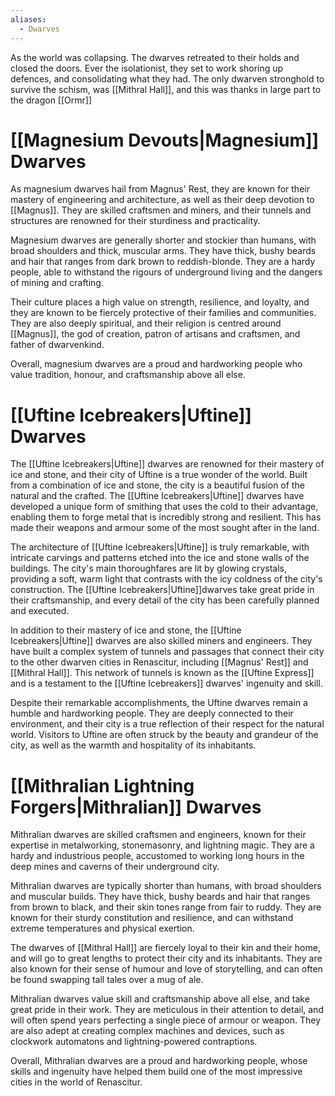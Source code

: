 ```yaml
---
aliases:
  - Dwarves
---
```




As the world was collapsing. The dwarves retreated to their holds and closed the doors. Ever the isolationist, they set to work shoring up defences, and consolidating what they had. The only dwarven stronghold to survive the schism, was [[Mithral Hall]], and this was thanks in large part to the dragon [[Ormr]]
# [[Magnesium Devouts|Magnesium]] Dwarves

As magnesium dwarves hail from Magnus' Rest, they are known for their mastery of engineering and architecture, as well as their deep devotion to [[Magnus]]. They are skilled craftsmen and miners, and their tunnels and structures are renowned for their sturdiness and practicality.

Magnesium dwarves are generally shorter and stockier than humans, with broad shoulders and thick, muscular arms. They have thick, bushy beards and hair that ranges from dark brown to reddish-blonde. They are a hardy people, able to withstand the rigours of underground living and the dangers of mining and crafting.

Their culture places a high value on strength, resilience, and loyalty, and they are known to be fiercely protective of their families and communities. They are also deeply spiritual, and their religion is centred around [[Magnus]], the god of creation, patron of artisans and craftsmen, and father of dwarvenkind.

Overall, magnesium dwarves are a proud and hardworking people who value tradition, honour, and craftsmanship above all else.

# [[Uftine Icebreakers|Uftine]] Dwarves

The [[Uftine Icebreakers|Uftine]] dwarves are renowned for their mastery of ice and stone, and their city of Uftine is a true wonder of the world. Built from a combination of ice and stone, the city is a beautiful fusion of the natural and the crafted. The [[Uftine Icebreakers|Uftine]] dwarves have developed a unique form of smithing that uses the cold to their advantage, enabling them to forge metal that is incredibly strong and resilient. This has made their weapons and armour some of the most sought after in the land.

The architecture of [[Uftine Icebreakers|Uftine]] is truly remarkable, with intricate carvings and patterns etched into the ice and stone walls of the buildings. The city's main thoroughfares are lit by glowing crystals, providing a soft, warm light that contrasts with the icy coldness of the city's construction. The [[Uftine Icebreakers|Uftine]]dwarves take great pride in their craftsmanship, and every detail of the city has been carefully planned and executed.

In addition to their mastery of ice and stone, the [[Uftine Icebreakers|Uftine]] dwarves are also skilled miners and engineers. They have built a complex system of tunnels and passages that connect their city to the other dwarven cities in Renascitur, including [[Magnus' Rest]] and [[Mithral Hall]]. This network of tunnels is known as the [[Uftine Express]] and is a testament to the [[Uftine Icebreakers]] dwarves' ingenuity and skill.

Despite their remarkable accomplishments, the Uftine dwarves remain a humble and hardworking people. They are deeply connected to their environment, and their city is a true reflection of their respect for the natural world. Visitors to Uftine are often struck by the beauty and grandeur of the city, as well as the warmth and hospitality of its inhabitants.

# [[Mithralian Lightning Forgers|Mithralian]] Dwarves

Mithralian dwarves are skilled craftsmen and engineers, known for their expertise in metalworking, stonemasonry, and lightning magic. They are a hardy and industrious people, accustomed to working long hours in the deep mines and caverns of their underground city.

Mithralian dwarves are typically shorter than humans, with broad shoulders and muscular builds. They have thick, bushy beards and hair that ranges from brown to black, and their skin tones range from fair to ruddy. They are known for their sturdy constitution and resilience, and can withstand extreme temperatures and physical exertion.

The dwarves of [[Mithral Hall]] are fiercely loyal to their kin and their home, and will go to great lengths to protect their city and its inhabitants. They are also known for their sense of humour and love of storytelling, and can often be found swapping tall tales over a mug of ale.

Mithralian dwarves value skill and craftsmanship above all else, and take great pride in their work. They are meticulous in their attention to detail, and will often spend years perfecting a single piece of armour or weapon. They are also adept at creating complex machines and devices, such as clockwork automatons and lightning-powered contraptions.

Overall, Mithralian dwarves are a proud and hardworking people, whose skills and ingenuity have helped them build one of the most impressive cities in the world of Renascitur.